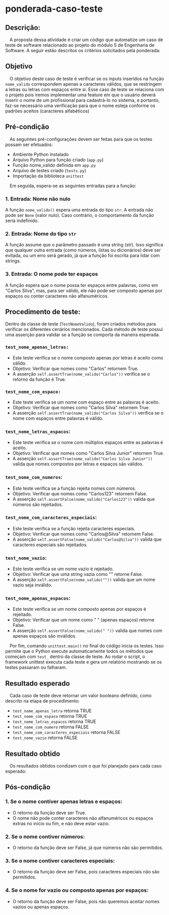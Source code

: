# ponderada-caso-teste
## Descrição:
&emsp;A proposta dessa atividade é criar um código que automatize um caso de teste de software relacionado ao projeto do módulo 5 de Engenharia de Software. A seguir estão descritos os critérios solicitados pela ponderada:

## Objetivo
&emsp;O objetivo deste caso de teste é verificar se os inputs inseridos na função `nome_valido` correspondem apenas a caracteres válidos, que se restringem a letras ou letras com espaços entre si. Esse caso de teste se relaciona com o projeto pois iremos implementar uma feature em que o usuário deverá inserir o nome de um profissional para cadastrá-lo no sistema, e portanto, faz-se necessário uma verificação para que o nome esteja conforme os padrões aceitos (caracteres alfabéticos)

## Pré-condição
&emsp;As seguintes pré-configurações devem ser feitas para que os testes possam ser efetuados:
- Ambiente Python instalado
- Arquivo Python para função criado (`app.py`)
- Função nome_valido definida em `app.py`
- Arquivo de testes criado (`tests.py`)
- Importação da biblioteca `unittest`

&emsp;Em seguida, espera-se as seguintes entradas para a função:

### 1. Entrada: Nome não nulo 
A função `nome_valido()` espera uma entrada do tipo `str`. A entrada não pode ser `None` (valor nulo). Caso contrário, o comportamento da função seria indefinido.

### 2. Entrada: Nome do tipo `str`
A função assume que o parâmetro passado é uma string (str). Isso significa que qualquer outra entrada (como números, listas ou dicionários) deve ser evitada, ou um erro será gerado, já que a função foi escrita para lidar com strings.

### 3. Entrada: O nome pode ter espaços
A função espera que o nome possa ter espaços entre palavras, como em "Carlos Silva", mas, para ser válido, ele não pode ser composto apenas por espaços ou conter caracteres não alfanuméricos.

## Procedimento de teste:
Dentro da classe de teste (`TestNomeValido`), foram criados métodos para verificar os diferentes cenários mencionados. Cada método de teste possui uma asserção para validar se a função se comporta da maneira esperada.

### `test_nome_apenas_letras:`

- Este teste verifica se o nome composto apenas por letras é aceito como válido.
- Objetivo: Verificar que nomes como "Carlos" retornem True.
- A asserção `self.assertTrue(nome_valido("Carlos"))` verifica se o retorno da função é True.
  
### `test_nome_com_espaco:`


- Este teste verifica se um nome com espaço entre as palavras é aceito.
- Objetivo: Verificar que nomes como "Carlos Silva" retornem True.
- A asserção `self.assertTrue(nome_valido("Carlos Silva"))` verifica se o nome com espaços entre palavras é válido.
  
### `test_nome_letras_espacos`:


- Este teste verifica se o nome com múltiplos espaços entre as palavras é aceito.
- Objetivo: Verificar que nomes como "Carlos Silva Junior" retornem True.
- A asserção `self.assertTrue(nome_valido("Carlos Silva Junior"))` valida que nomes compostos por letras e espaços são válidos.
  
### `test_nome_com_numeros`:


- Este teste verifica se a função rejeita nomes com números.
- Objetivo: Verificar que nomes como "Carlos123" retornem False.
- A asserção `self.assertFalse(nome_valido("Carlos123"))` valida que números são rejeitados.

### `test_nome_com_caracteres_especiais`:


- Este teste verifica se a função rejeita caracteres especiais.
- Objetivo: Verificar que nomes como "Carlos@Silva" retornem False.
- A asserção `self.assertFalse(nome_valido("Carlos@Silva"))` valida que caracteres especiais são rejeitados.

### `test_nome_vazio`:


- Este teste verifica se um nome vazio é rejeitado.
- Objetivo: Verificar que uma string vazia como "" retorne False.
- A asserção `self.assertFalse(nome_valido(""))` valida que um nome vazio seja inválido.

### `test_nome_apenas_espacos`:


- Este teste verifica se um nome composto apenas por espaços é rejeitado.
- Objetivo: Verificar que um nome como " " (apenas espaços) retorne False.
- A asserção `self.assertFalse(nome_valido(" "))` valida que nomes com apenas espaços são inválidos.


&emsp;Por fim,  comando `unittest.main()` no final do código inicia os testes. Isso permite que o Python execute automaticamente todos os métodos que começam com `test_` dentro da classe de teste. Ao rodar o script, o framework unittest executa cada teste e gera um relatório mostrando se os testes passaram ou falharam.

## Resultado esperado
&emsp;Cada caso de teste deve retornar um valor booleano definido, como descrito na etapa de procedimento:
- `test_nome_apenas_letra` retorna TRUE
- `test_nome_com_espaco` retorna TRUE
- `test_nome_letras_espacos` retorna TRUE
- `test_nome_com_numero` retorna FALSE
- `test_nome_com_caracteres_especiais` retorna FALSE
- `test_nome_vazio` retorna FALSE

## Resultado obtido
&emsp;Os resultados obtidos condizem com o que foi planejado para cada caso esperado:
<img>

## Pós-condição
### 1. Se o nome contiver apenas letras e espaços:

- O retorno da função deve ser True.
- O nome não pode conter caracteres não alfanuméricos ou espaços extras no início ou fim, e não deve estar vazio.
  
### 2. Se o nome contiver números:

- O retorno da função deve ser False, já que números não são permitidos.

### 3. Se o nome contiver caracteres especiais:

- O retorno da função deve ser False, pois caracteres especiais não são permitidos.
  
### 4. Se o nome for vazio ou composto apenas por espaços:

- O retorno da função deve ser False, pois não queremos aceitar nomes vazios ou apenas espaços.


